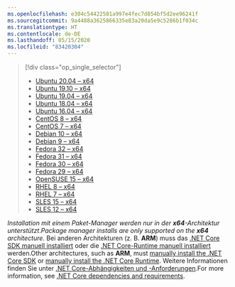 ```yaml
---
ms.openlocfilehash: e304c54422581a997e4fec7d854bf5d2ee96241f
ms.sourcegitcommit: 9a4488a3625866335e83a20da5e9c5286b1f034c
ms.translationtype: HT
ms.contentlocale: de-DE
ms.lasthandoff: 05/15/2020
ms.locfileid: "83420304"
---
```


> [!div class="op_single_selector"]
>
> - [Ubuntu 20.04 – x64](../linux-package-manager-ubuntu-2004.md)
> - [Ubuntu 19.10 – x64](../linux-package-manager-ubuntu-1910.md)
> - [Ubuntu 19.04 – x64](../linux-package-manager-ubuntu-1904.md)
> - [Ubuntu 18.04 – x64](../linux-package-manager-ubuntu-1804.md)
> - [Ubuntu 16.04 – x64](../linux-package-manager-ubuntu-1604.md)
> - [CentOS 8 – x64](../linux-package-manager-centos8.md)
> - [CentOS 7 – x64](../linux-package-manager-centos7.md)
> - [Debian 10 – x64](../linux-package-manager-debian10.md)
> - [Debian 9 – x64](../linux-package-manager-debian9.md)
> - [Fedora 32 – x64](../linux-package-manager-fedora32.md)
> - [Fedora 31 – x64](../linux-package-manager-fedora31.md)
> - [Fedora 30 – x64](../linux-package-manager-fedora30.md)
> - [Fedora 29 – x64](../linux-package-manager-fedora29.md)
> - [OpenSUSE 15 – x64](../linux-package-manager-opensuse15.md)
> - [RHEL 8 – x64](../linux-package-manager-rhel8.md)
> - [RHEL 7 – x64](../linux-package-manager-rhel7.md)
> - [SLES 15 – x64](../linux-package-manager-sles15.md)
> - [SLES 12 – x64](../linux-package-manager-sles12.md)

<span data-ttu-id="90283-119">_Installation mit einem Paket-Manager werden nur in der **x64**-Architektur unterstützt_.</span><span class="sxs-lookup"><span data-stu-id="90283-119">_Package manager installs are only supported on the **x64** architecture_.</span></span> <span data-ttu-id="90283-120">Bei anderen Architekturen (z. B. **ARM**) muss das [.NET Core SDK manuell installiert](../sdk.md?pivots=os-linux#download-and-manually-install) oder die [.NET Core-Runtime manuell installiert](../runtime.md?pivots=os-linux#download-and-manually-install) werden.</span><span class="sxs-lookup"><span data-stu-id="90283-120">Other architectures, such as **ARM**, must [manually install the .NET Core SDK](../sdk.md?pivots=os-linux#download-and-manually-install) or [manually install the .NET Core Runtime](../runtime.md?pivots=os-linux#download-and-manually-install).</span></span> <span data-ttu-id="90283-121">Weitere Informationen finden Sie unter [.NET Core-Abhängigkeiten und -Anforderungen](../dependencies.md).</span><span class="sxs-lookup"><span data-stu-id="90283-121">For more information, see [.NET Core dependencies and requirements](../dependencies.md).</span></span>
